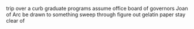 trip over a curb
graduate programs
assume office
board of governors
Joan of Arc
be drawn to something
sweep through
figure out
gelatin paper
stay clear of





